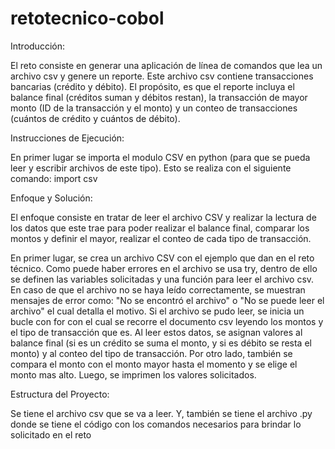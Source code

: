 # retotecnico-cobol
Introducción:

  El reto consiste en generar una aplicación de línea de comandos que lea un archivo csv y genere un reporte. Este archivo csv contiene transacciones bancarias (crédito y débito).
  El propósito, es que el reporte incluya el balance final (créditos suman y débitos restan), la transacción de mayor monto (ID de la transacción y el monto) y un conteo de transacciones (cuántos de crédito y          cuántos de débito).
  
Instrucciones de Ejecución:

  En primer lugar se importa el modulo CSV en python (para que se pueda leer y escribir archivos de este tipo). Esto se realiza con el siguiente comando: import csv 
  
Enfoque y Solución:

  El enfoque consiste en tratar de leer el archivo CSV y realizar la lectura de los datos que este trae para poder realizar el balance final, comparar los montos y definir el mayor, realizar el conteo de cada       tipo de transacción.

  En primer lugar, se crea un archivo CSV con el ejemplo que dan en el reto técnico. Como puede haber errores en el archivo se usa try, dentro de ello se definen las variables solicitadas y una función para leer    el archivo csv.
  En caso de que el archivo no se haya leído correctamente, se muestran mensajes de error como: "No se encontró el archivo" o "No se puede leer el archivo" el cual detalla el motivo.
  Si el archivo se pudo leer, se inicia un bucle con for con el cual se recorre el documento csv leyendo los montos y el tipo de transacción que es. Al leer estos datos, se asignan valores al balance final (si es   un crédito se suma el monto, y si es débito se resta el monto) y al conteo del tipo de transacción.
  Por otro lado, también se compara el monto con el monto mayor hasta el momento y se elige el monto mas alto.
  Luego, se imprimen los valores solicitados.

Estructura del Proyecto:

  Se tiene el archivo csv que se va a leer. Y, también se tiene el archivo .py donde se tiene el código con los comandos necesarios para brindar lo solicitado en el reto
  
